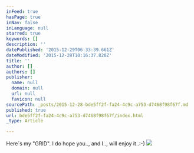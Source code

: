 ```yaml
---
inFeed: true
hasPage: true
inNav: false
inLanguage: null
starred: true
keywords: []
description: ''
datePublished: '2015-12-29T06:33:39.661Z'
dateModified: '2015-12-28T10:16:37.828Z'
title: ''
author: []
authors: []
publisher:
  name: null
  domain: null
  url: null
  favicon: null
sourcePath: _posts/2015-12-28-bde5ff2f-fa24-4c9c-a753-d7468f98f67f.md
published: true
url: bde5ff2f-fa24-4c9c-a753-d7468f98f67f/index.html
_type: Article

---
```

Here´s my "GRID". I do hope you.., and I.., will enjoy it..:-)
![](https://the-grid-user-content.s3-us-west-2.amazonaws.com/ef561ed2-3156-4a73-af61-1d87e7e179a3.JPG)